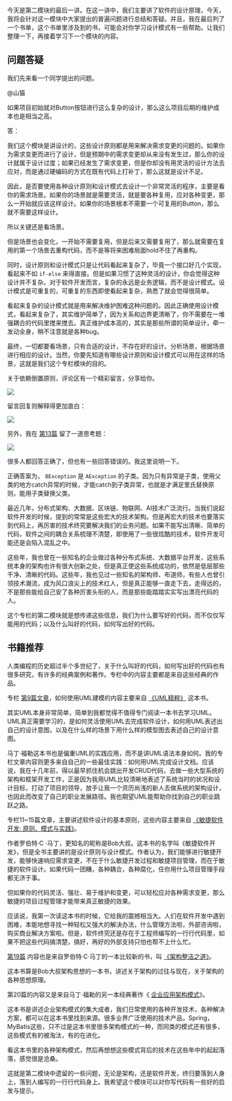 今天是第二模块的最后一讲。在这一讲中，我们主要讲了软件的设计原理，今天，我将会针对这一模块中大家提出的普遍问题进行总结和答疑。并且，我在最后列了一个书单，这个书单里涉及到的书，可能会对你学习设计模式有一些帮助。让我们整理一下，再接着学习下一个模块的内容。

## 问题答疑

我们先来看一个同学提出的问题。

@山猫

如果项目初始就对Button按钮进行这么复杂的设计，那么这么项目后期的维护成本也是相当之高。

答：

我们这个模块是讲设计的，这些设计原则都是用来解决需求变更的问题的。如果你为需求变更而进行了设计，但是预期中的需求变更却从来没有发生过，那么你的设计就属于设计过度；如果已经发生了需求变更，但是你却没有用灵活的设计方法去应对，而是通过硬编码的方式在既有代码上打补丁，那么这就是设计不足。

因此，是否要使用各种设计原则和设计模式去设计一个非常灵活的程序，主要是看你的需求场景。如果你的场景就是需要灵活，就是要各种复用，应对各种变更，那么一开始就应该这样设计。如果你的场景根本不需要一个可复用的Button，那么就不需要这样设计。

所以关键还是看场景。

但是场景也会变化，一开始不需要复用，但是后来又需要复用了，那么就需要在复用的第一个场景去重构代码，而不是等将来困难局面hold不住了再重构。

同时，设计原则和设计模式只是让代码看起来复杂了，毕竟一个接口好几个实现，看起来不如 `if-else` 来得直接。但是如果习惯了这种灵活的设计，你会觉得这种设计并不复杂。对于软件开发而言，复杂的永远是业务逻辑，而不是设计模式。设计模式是可重复的，可重复的东西即使看起来复杂，熟悉了就会觉得很简单。

看起来复杂的设计模式就是用来解决维护困难这种问题的。因此正确使用设计模式，看起来复杂了，其实维护简单了，因为关系和边界更清晰了，你不需要在一堆强耦合的代码里搅来搅去。真正维护成本高的，其实是那些所谓的简单设计，牵一发动全身，稍不注意就是各种bug。

最终，一切都要看场景，只有合适的设计，不存在好的设计。分析场景，根据场景进行相应的设计。当然，你要先知道有哪些设计原则和设计模式可以用在这样的场景，这就是我们这个专栏模块的目的。

关于依赖倒置原则，评论区有一个精彩留言，分享给你。

![](https://static001.geekbang.org/resource/image/2a/47/2ae34373ce47aecd4b26b03e27252747.png?wh=1426*721)

留言回复则解释得更加直白：

![](https://static001.geekbang.org/resource/image/e7/29/e71df4cf41ee61a24b043c7c3b28b929.png?wh=1346*426)

另外，我在 [第13篇](https://time.geekbang.org/column/article/180225) 留了一道思考题：

![](https://static001.geekbang.org/resource/image/bb/e1/bbb27fc3de83c2016f89eaedc93f68e1.png?wh=1418*526)

很多人都回答正确了，但也有一些回答错误的。我这里说明一下。

正确答案为， `BException` 是 `AException` 的子类。因为只有异常是子类，使用父类的地方catch异常的时候，才能catch到子类异常，也就是才满足里氏替换原则，能用子类替换父类。

最近几年，分布式架构、大数据、区块链、物联网、AI技术广泛流行。当我们说起软件开发的时候，提到的常常是这些宏大的技术架构。但是再宏大的技术也要落实到代码上，再厉害的技术终究要解决我们的业务问题。如果不能写出清晰、简单的代码，软件之间的耦合关系梳理不清楚，即使用了一些很炫酷的技术，软件开发可能还是会陷入混乱之中。

这些年，我也曾在一些知名的企业做过各种分布式系统、大数据平台开发，这些系统本身的架构也许有很大创新之处，但是真正使这些系统成功的，依然是低层那些干净、清晰的代码。这些年，我也见过一些知名的架构师、布道师，有些人也曾引领技术潮流，成为风口浪尖上的技术红人，但是真正能够一直走下去，走得远的，不是那些能给自己安了各种厉害头衔的人，而是那些能踏踏实实写出漂亮代码的人。

这个专栏的第二模块就是想传递这些信息，我们为什么要写好的代码，而不仅仅写能用的代码；以及什么叫好的代码，如何写出好的代码。

## 书籍推荐

人类编程的历史超过半个多世纪了，关于什么叫好的代码，如何写出好的代码也有很多研究，有许多的经典案例和著作。专栏中的内容主要都是来自这些经典的作品。

专栏 [第9篇文章](https://time.geekbang.org/column/article/175529)，如何使用UML建模的内容主要来自 [《UML精粹》](https://book.douban.com/subject/10798193/) 这本书。

其实UML本身非常简单，简单到我都觉得不值得专门阅读一本书去学习UML。UML真正需要学习的，是如何灵活使用UML去完成软件设计，如何用UML表述出自己的设计意图，以及在什么样的场景下用什么样的模型图去表述自己的设计意图。

马丁·福勒这本书也是偏重UML的实践应用，而不是讲UML语法本身如何。我的专栏文章内容则更多来自自己的一些最佳实践：如何用UML完成设计文档。应该说，我在十几年前，得以最早抓住机会跳出开发CRUD代码，去做一些大型系统的架构和框架开发工作，正是因为我用UML比较清晰地表述了系统当时的状况和设计目标，打动了项目的领导，放手让我一个资历尚浅的新人去做系统的架构设计，也因此而改变了自己的职业发展路径。我也期望UML能帮助你找到自己的职业跳跃之路。

专栏11~15篇文章，主要讲述软件设计的基本原则，这些内容主要来自 [《敏捷软件开发: 原则、模式与实践》](https://book.douban.com/subject/1140457/)。

作者罗伯特·C ·马丁，更知名的昵称是Bob大叔。这本书的名字叫《敏捷软件开发》，但是全书主要讲的是设计原则与设计模式。作者认为，我们能够进行敏捷开发，能够快速响应需求变更，不在于什么敏捷开发过程和敏捷项目管理，而在于敏捷的软件设计。如果代码一团糟，各种耦合，各种腐化，任你用什么项目管理手段都无济于事。

但如果你的代码灵活、强壮、易于维护和变更，可以轻松应对各种需求变更，那么敏捷的项目过程管理才能带来真正敏捷的效果。

应该说，我第一次读这本书的时候，它给我的震撼相当大。人们在软件开发中遇到困难，本能地想寻找一种轻松又强大的解决办法，什么管理方法啦，外部咨询啦，购买商业解决方案啦。但是，软件终究还是存在于工程师编写的一行行代码里，如果不把这些代码搞清楚，搞好，再好的外部支持只怕也帮不上什么忙。

[第19篇](https://time.geekbang.org/column/article/185043) 内容也是来自罗伯特·C·马丁的一本比较新的书，叫 [《架构整洁之道》](https://book.douban.com/subject/30333919/)。

这本书算是Bob大叔架构思想的一本书，讲述关于架构的过往与现在，关于架构的各种思想原理。

第20篇的内容又是来自马丁·福勒的另一本经典著作《 [企业应用架构模式](https://book.douban.com/subject/4826290/)》。

这本书是讲述企业架构模式的集大成者，我们日常使用的各种开发技术，各种解决方案，都可以在这本书里找到来源。很多业界广泛使用的技术产品，Spring，MyBatis这些，只不过是这本书里很多架构模式的一种，而同类的模式还有很多，这些模式有的被淘汰，有的在进化。

看这本书里的各种架构模式，然后再想想这些模式背后的技术在这些年中的起起落落，感觉很是沧桑。

这就是第二模块中遗留的一些问题，无论是架构，还是软件开发，终归要落到人身上，落到人编写的一行行代码身上。我希望这个模块可以对你写代码有一些好的启发与提示。